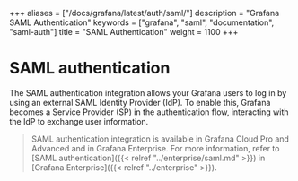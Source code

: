 +++
aliases = ["/docs/grafana/latest/auth/saml/"]
description = "Grafana SAML Authentication"
keywords = ["grafana", "saml", "documentation", "saml-auth"]
title = "SAML Authentication"
weight = 1100
+++

# SAML authentication

The SAML authentication integration allows your Grafana users to log in by using an external SAML Identity Provider (IdP). To enable this, Grafana becomes a Service Provider (SP) in the authentication flow, interacting with the IdP to exchange user information.

> SAML authentication integration is available in Grafana Cloud Pro and Advanced and in Grafana Enterprise. For more information, refer to [SAML authentication]({{< relref "../enterprise/saml.md" >}}) in [Grafana Enterprise]({{< relref "../enterprise" >}}).
